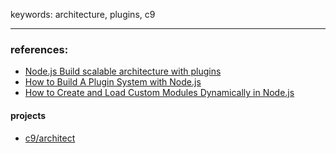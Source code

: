 keywords: architecture, plugins, c9

--- 
### references:
* [Node.js Build scalable architecture with plugins](https://isamatov.com/node-build-scalable-architecture-with-plugins/)
* [How to Build A Plugin System with Node.js](https://javascript.plainenglish.io/how-to-build-a-plugin-system-with-node-js-68c097eb3a2e)
* [How to Create and Load Custom Modules Dynamically in Node.js](https://betterprogramming.pub/how-to-create-and-load-custom-modules-dynamically-in-node-js-9f1174a39341)

#### projects
* [c9/architect](https://github.com/c9/architect)